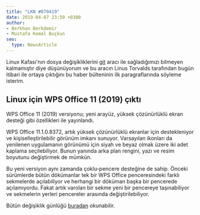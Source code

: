 ```yaml
---
title: "LKN #070419"
date: 2019-04-07 23:59 +0300
author:
- Berkhan Berkdemir
- Mustafa Kemal Buçkun
seo:
  type: NewsArticle
---
```


Linux Kafası'nın dosya değişikliklerini [git](https://git-scm.com) aracı ile
sağladığımızı bilmeyen kalmamıştır diye düşünüyorum ve bu aracın Linus Torvalds
tarafından bugün itibari ile ortaya çıktığını bu haber bülteninin ilk
paragraflarında söyleme isterim. <!-- Diğer ki değişiklikler -->

## Linux için WPS Office 11 (2019) çıktı

WPS Office 11 (2019) versiyonu; yeni arayüz, yüksek çözünürlüklü ekran desteği
gibi özellikleri ile yayınlandı.

WPS Office 11.1.0.8372, artık yüksek çözünürlüklü ekranlar için destekleniyor ve
kişiselleştirilebilir görünüm imkanı sunuyor. Varsayılan ikonları da yenilenen
uygulamanın görünümü için siyah ve beyaz olmak üzere iki adet kaplama
seçilebiliyor. Bunun yanında arka plan rengini, yazı ve resim boyutunu
değiştirmek de mümkün.

Bu yeni versiyon aynı zamanda çoklu-pencere desteğine de sahip. Önceki
sürümlerde bütün dökümanlar tek bir WPS Office penceresindeki farklı sekmelerde
açılabiliyor ve herhangi bir döküman başka bir pencerede açılamıyordu. Fakat
artık varolan bir sekme yeni bir pencereye taşınabiliyor ve sekmelerin yerleri
pencereler arasında değiştirilebiliyor.

Bütün değişiklik günlüğü [buradan](http://wps-community.org) okunabilir.
